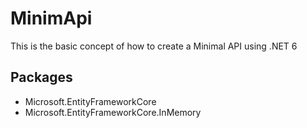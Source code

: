 # MinimApi
This is the basic concept of how to create a Minimal API using .NET 6 

## Packages
- Microsoft.EntityFrameworkCore
- Microsoft.EntityFrameworkCore.InMemory
